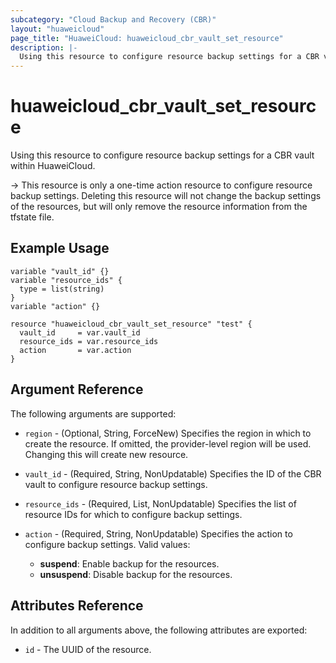 ```yaml
---
subcategory: "Cloud Backup and Recovery (CBR)"
layout: "huaweicloud"
page_title: "HuaweiCloud: huaweicloud_cbr_vault_set_resource"
description: |-
  Using this resource to configure resource backup settings for a CBR vault within HuaweiCloud.
---
```


# huaweicloud_cbr_vault_set_resource

Using this resource to configure resource backup settings for a CBR vault within HuaweiCloud.

-> This resource is only a one-time action resource to configure resource backup settings. Deleting this resource will
not change the backup settings of the resources, but will only remove the resource information from the tfstate file.

## Example Usage

```hcl
variable "vault_id" {}
variable "resource_ids" {
  type = list(string)
}
variable "action" {}

resource "huaweicloud_cbr_vault_set_resource" "test" {
  vault_id     = var.vault_id
  resource_ids = var.resource_ids
  action       = var.action
}
```

## Argument Reference

The following arguments are supported:

* `region` - (Optional, String, ForceNew) Specifies the region in which to create the resource. If omitted,
  the provider-level region will be used. Changing this will create new resource.

* `vault_id` - (Required, String, NonUpdatable) Specifies the ID of the CBR vault to configure resource backup settings.

* `resource_ids` - (Required, List, NonUpdatable) Specifies the list of resource IDs for which to configure backup settings.

* `action` - (Required, String, NonUpdatable) Specifies the action to configure backup settings. Valid values:
  + **suspend**: Enable backup for the resources.
  + **unsuspend**: Disable backup for the resources.

## Attributes Reference

In addition to all arguments above, the following attributes are exported:

* `id` - The UUID of the resource.
